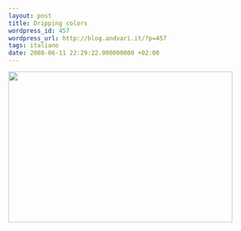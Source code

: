 ```yaml
---
layout: post
title: Dripping colors
wordpress_id: 457
wordpress_url: http://blog.andvari.it/?p=457
tags: italiano
date: 2008-06-11 22:29:22.000000000 +02:00
---
```

<a href="http://www.flickr.com/photos/helios89/2570566761/sizes/l/"><img src="http://farm3.static.flickr.com/2222/2570566761_e299dc3570.jpg" alt="" width="446" height="301" /></a>
